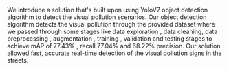 We introduce a solution that's built upon using YoloV7 object detection algorithm to detect the visual pollution scenarios. Our object detection algorithm detects the visual pollution through the provided dataset where we passed through some stages like data exploration , data cleaning, data preprocessing , augmentation , training , validation and testing stages to achieve mAP of 77.43% , recall 77.04% and 68.22% precision. Our solution allowed fast, accurate real-time detection of the visual pollution signs in the streets.
